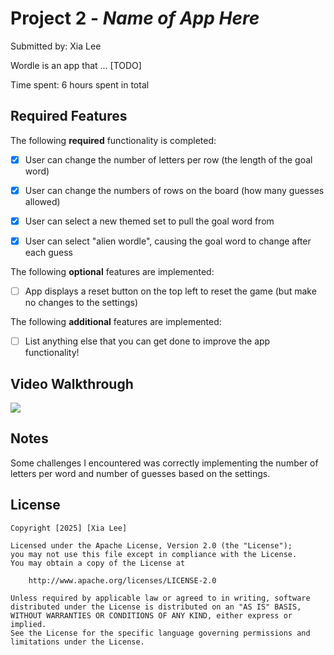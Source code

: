 # Project 2 - *Name of App Here*

Submitted by: Xia Lee

Wordle is an app that ... [TODO] 

Time spent: 6 hours spent in total

## Required Features

The following **required** functionality is completed:

- [X] User can change the number of letters per row (the length of the goal word)
- [X] User can change the numbers of rows on the board (how many guesses allowed)
- [X] User can select a new themed set to pull the goal word from
- [X] User can select "alien wordle", causing the goal word to change after each guess


The following **optional** features are implemented:

- [ ] App displays a reset button on the top left to reset the game (but make no changes to the settings)

The following **additional** features are implemented:

- [ ] List anything else that you can get done to improve the app functionality!

## Video Walkthrough

<div>
    <a href="https://www.loom.com/share/d103f3a4bfe9443ea4a464a2ed0e8e8d">
    </a>
    <a href="https://www.loom.com/share/d103f3a4bfe9443ea4a464a2ed0e8e8d">
      <img style="max-width:300px;" src="https://cdn.loom.com/sessions/thumbnails/d103f3a4bfe9443ea4a464a2ed0e8e8d-91f9fb5b26872c53-full-play.gif">
    </a>
  </div>

## Notes

Some challenges I encountered was correctly implementing the number of letters per word and number of guesses based on the settings. 

## License

    Copyright [2025] [Xia Lee]

    Licensed under the Apache License, Version 2.0 (the "License");
    you may not use this file except in compliance with the License.
    You may obtain a copy of the License at

        http://www.apache.org/licenses/LICENSE-2.0

    Unless required by applicable law or agreed to in writing, software
    distributed under the License is distributed on an "AS IS" BASIS,
    WITHOUT WARRANTIES OR CONDITIONS OF ANY KIND, either express or implied.
    See the License for the specific language governing permissions and
    limitations under the License.
